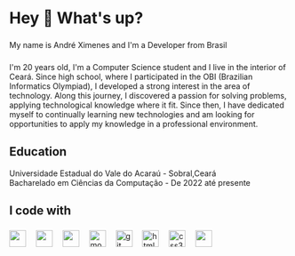 <h1 align="left">Hey 👋 What's up?</h1>

###

<p align="left">My name is André Ximenes and I'm a Developer from Brasil</p>

###

<p align="left">I'm 20 years old, I'm a Computer Science student and I live in the interior of Ceará. Since high school, where I participated in the OBI (Brazilian Informatics Olympiad), I developed a strong interest in the area of ​​technology. Along this journey, I discovered a passion for solving problems, applying technological knowledge where it fit. Since then, I have dedicated myself to continually learning new technologies and am looking for opportunities to apply my knowledge in a professional environment.</p>

###

<h2 align="left">Education</h2>
<p align="left">Universidade Estadual do Vale do Acaraú - Sobral,Ceará<br>
Bacharelado em Ciências da Computação - De 2022 até presente</p>

###

<h2 align="left">I code with</h2>

###

<div align="left">
  <img src="https://img.shields.io/badge/javascript-%23323330.svg?style=for-the-badge&logo=javascript&logoColor=%23F7DF1E" height="30"/>
  <img width="10" />
  <img src="https://img.shields.io/badge/express.js-%23404d59.svg?style=for-the-badge&logo=express&logoColor=%2361DAFB" height="30">
  <img width="10" />
  <img src="https://img.shields.io/badge/node.js-6DA55F?style=for-the-badge&logo=node.js&logoColor=white" height="30"/>
  <img width="10" />
  <img src="https://img.shields.io/badge/MongoDB-%234ea94b.svg?style=for-the-badge&logo=mongodb&logoColor=white" height="30" alt="mongodb"  />
  <img width="10" />
  <img src="https://img.shields.io/badge/Git-F05032?logo=git&logoColor=white&style=for-the-badge" height="30" alt="git logo"  />
  <img width="10" />
  <img src="https://img.shields.io/badge/HTML5-E34F26?logo=html5&logoColor=white&style=for-the-badge" height="30" alt="html5 logo"  />
  <img width="10" />
  <img src="https://img.shields.io/badge/CSS3-1572B6?logo=css3&logoColor=white&style=for-the-badge" height="30" alt="css3 logo"  />
  <img width="10"/>
  <img src="https://img.shields.io/badge/bootstrap-%238511FA.svg?style=for-the-badge&logo=bootstrap&logoColor=white" height="30"/>
</div>

